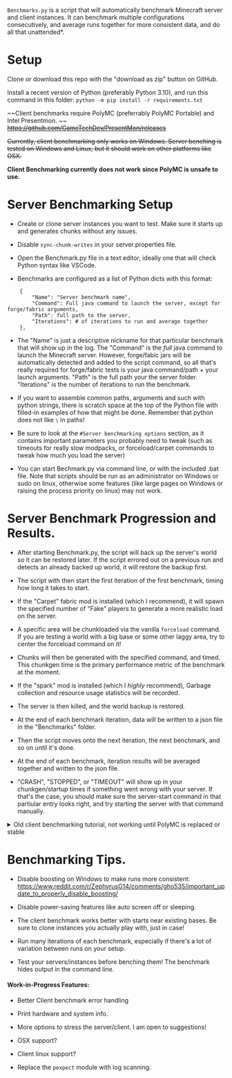 

`Benchmarks.py` is a script that will automatically benchmark Minecraft server and client instances. It can benchmark multiple configurations consecutively, and average runs together for more consistent data, and do all that unattended*. 

# Setup

Clone or download this repo with the "download as zip" button on GitHub. 

Install a recent version of Python (preferably Python 3.10), and run this command in this folder: `python -m pip install -r requirements.txt`

~~Client benchmarks require PolyMC (preferrably PolyMC Portable) and Intel Presentmon. ~~
~~https://github.com/GameTechDev/PresentMon/releases~~

~~Currently, client benchmarking only works on Windows. Server benching is tested on Windows and Linux, but it should work on other platforms like OSX.~~

**Client Benchmarking currently does not work since PolyMC is unsafe to use.**

# Server Benchmarking Setup

- Create or clone server instances you want to test. Make sure it starts up and generates chunks without any issues.

- Disable `sync-chunk-writes` in your server.properties file. 

- Open the Benchmark.py file in a text editor, ideally one that will check Python syntax like VSCode. 

- Benchmarks are configured as a list of Python dicts with this format:

```
    {
        "Name": "Server benchmark name", 
        "Command": Full java command to launch the server, except for forge/fabric arguments,
        "Path": full path to the server, 
        "Iterations": # of iterations to run and average together
    },
```

- The "Name" is just a descriptive nickname for that particular benchmark that will show up in the log. The "Command" is the *full* java command to launch the Minecraft server. However, forge/fabic jars will be automatically detected and added to the script command, so all that's really required for forge/fabric tests is your java command/path + your launch arguments. "Path" is the full path your the server folder. "Iterations" is the number of iterations to run the benchmark.

- If you want to assemble common paths, arguments and such with python strings, there is scratch space at the top of the Python file with filled-in examples of how that might be done. Remember that python does not like `\` in paths! 

- Be sure to look at the `#Server benchmarking options` section, as it contains important parameters you probably need to tweak (such as timeouts for really slow modpacks, or forceload/carpet commands to tweak how much you load the server) 

- You can start Bechmark.py via command line, or with the included .bat file. Note that scripts should be run as an administrator on Windows or sudo on linux, otherwise some features (like large pages on Windows or raising the process priority on linux) may not work.

# Server Benchmark Progression and Results. 

- After starting Benchmark.py, the script will back up the server's world so it can be restored later. If the script errored out on a previous run and detects an already backed up world, it will restore the backup first.

- The script with then start the first iteration of the first benchmark, timing how long it takes to start.

- If the "Carpet" fabric mod is installed (which I recommend), it will spawn the specified number of "Fake" players to generate a more realistic load on the server. 

- A specific area will be chunkloaded via the vanilla `forceload` command. If you are testing a world with a big base or some other laggy area, try to center the forceload command on it!

- Chunks will then be generated with the specified command, and timed. This chunkgen time is the primary performance metric of the benchmark at the moment. 

- If the "spark" mod is installed (which I *highly* recommend), Garbage collection and resource usage statistics will be recorded. 

- The server is then killed, and the world backup is restored. 

- At the end of each benchmark iteration, data will be written to a json file in the "Benchmarks" folder.

- Then the script moves onto the next iteration, the next benchmark, and so on until it's done. 

- At the end of each benchmark, iteration results will be averaged together and written to the json file.  

- "CRASH", "STOPPED", or "TIMEOUT" will show up in your chunkgen/startup times if something went wrong with your server. If that's the case, you should make sure the server-start command in that partiular entry looks right, and try starting the server with that command manually. 


<details>
  <summary>Old client benchmarking tutorial, not working until PolyMC is replaced or stable</summary>


    Client benchmarking is tricky and finicky. You have been warned!

    - First, open the PolyMC options and disable it from automatically opening log windows when instances start.

    - Set up your PolyMC instance(s) you want to benchmark. Set the appropriate Java flags, install the mods you want, and so on. 

    - Now launch that PolyMC instance, and create or load exactly one world you want to test. Delete all other worlds. 

    - The actual "benchmark" consists of the player character running forward in a straight line, jumping and holding the attack button down, so position your player accordingly. Place them near a populated base if one exists, and make sure they have room to run in a straight line for some time. Consider enabling creative mode so the test character can break blocks in their way more easily. Start them off looking slightly "down" so they can break blocks blocking their path, and try to align them with a cardinal direction so their movement is more deterministic. 

    - Once your instance is configured, close it. If you want to run similar instances with, say, different mods or different Java parameters, clone that instance so that all tested instances have the exact same world. 

    - Look up the **folder name** of your instance in Windows explorer (not the instance name in the PolyMC UI). 

    - Now open Benchmark.py. Client benchmarks are also stored as a list of Python dicts, formatted like this: 

    ```
        {
            "Name": "Client Benchmark Name", 
            "PolyInstance": "Name (not full path) of your polymc instance folder",
            "Iterations": # of iterations to run and average together
        },
    ```
    - "Name" is a descriptive nickname for the benchmark, "PolyInstance" is the PolyMC instance folder you just looked up, and "Iterations" is the number of iterations to run the bench. 

    - You also need to configure the path to your PolyMC .exe file, and the path to your instances folder if your PolyMC installation isn't portable. 

    - Now close (not minimize) *all* other active windows, except the explorer window to start the script. Open apps can interfere with the machine vision used to automate the benchmark. 

    # Client Benchmark Progression and Results

    - Like the server benchmark, your world will be backed up and restored after each iteration. 

    - The script then starts your PolyMC instance, and clicks through and loads the first singleplayer world it finds. This step is *very* finicky and delicate. For instance, while it has some tolerance for modded startscreens, sometimes the script can't find the "Singleplayer" button to click. Sometimes background windows will "occlude" fullscreen Minecraft, even if they have been minimized. And sometimes the auto clicking just doesn't work for unknown reasons, but restarting your PC seems to fix it.

    - After loading your world, the player character idles for some time to let Java "warm up." 

    - Then, the player will start constantly moving forward, jumping, and attacking. At this very moment, Intel Presentation Monitor starts recording frametime data. Do not move your mouse during this phase. 

    - Spark info is collected at the end (if that mod is present), the client is killed, and the process continues for other iterations/benchmarks. 

    - Average FPS and the average of the top 1% and 5% slowest frames (which is arguably more important than average FPS, since this data represents stutters and laggy areas) is written to a json file. 
</details>


# Benchmarking Tips.

- Disable boosting on Windows to make runs more consistent: https://www.reddit.com/r/ZephyrusG14/comments/gho535/important_update_to_properly_disable_boosting/

- Disable power-saving features like auto screen off or sleeping. 

- The client benchmark works better with starts near existing bases. Be sure to clone instances you actually play with, just in case!

- Run many iterations of each benchmark, especially if there's a lot of variation between runs on your setup.

- Test your servers/instances before benching them! The benchmark hides output in the command line.



#### Work-in-Progress Features:

- Better Client benchmark error handling 

- Print hardware and system info.

- More options to stress the server/client. I am open to suggestions!

- OSX support?

- Client linux support? 

- Replace the `pexpect` module with log scanning.

